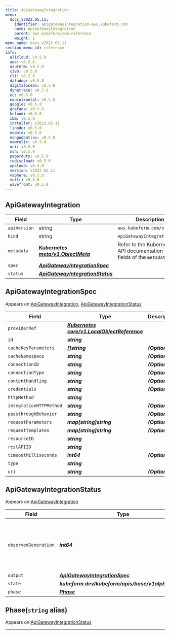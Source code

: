 ```yaml
---
title: ApiGatewayIntegration
menu:
  docs_v2022.05.11:
    identifier: apigatewayintegration-aws.kubeform.com
    name: ApiGatewayIntegration
    parent: aws.kubeform.com-reference
    weight: 1
menu_name: docs_v2022.05.11
section_menu_id: reference
info:
  alicloud: v0.5.0
  aws: v0.5.0
  azurerm: v0.5.0
  civo: v0.5.0
  cli: v0.2.0
  datadog: v0.5.0
  digitalocean: v0.5.0
  dynatrace: v0.5.0
  ec: v0.5.0
  equinixmetal: v0.5.0
  google: v0.5.0
  grafana: v0.5.0
  hcloud: v0.5.0
  ibm: v0.5.0
  installer: v2022.05.11
  linode: v0.5.0
  module: v0.1.0
  mongodbatlas: v0.5.0
  newrelic: v0.5.0
  oci: v0.5.0
  ovh: v0.5.0
  pagerduty: v0.5.0
  rediscloud: v0.5.0
  upcloud: v0.5.0
  version: v2022.05.11
  vsphere: v0.5.0
  vultr: v0.5.0
  wavefront: v0.5.0
---
```


## ApiGatewayIntegration
| Field | Type | Description |
| ------ | ----- | ----------- |
| `apiVersion` | string | `aws.kubeform.com/v1alpha1` |
|    `kind` | string | `ApiGatewayIntegration` |
| `metadata` | ***[Kubernetes meta/v1.ObjectMeta](https://v1-22.docs.kubernetes.io/docs/reference/generated/kubernetes-api/v1.22/#objectmeta-v1-meta)***|Refer to the Kubernetes API documentation for the fields of the `metadata` field.|
| `spec` | ***[ApiGatewayIntegrationSpec](#apigatewayintegrationspec)***||
| `status` | ***[ApiGatewayIntegrationStatus](#apigatewayintegrationstatus)***||
## ApiGatewayIntegrationSpec

Appears on:[ApiGatewayIntegration](#apigatewayintegration), [ApiGatewayIntegrationStatus](#apigatewayintegrationstatus)

| Field | Type | Description |
| ------ | ----- | ----------- |
| `providerRef` | ***[Kubernetes core/v1.LocalObjectReference](https://v1-22.docs.kubernetes.io/docs/reference/generated/kubernetes-api/v1.22/#localobjectreference-v1-core)***||
| `id` | ***string***||
| `cacheKeyParameters` | ***[]string***| ***(Optional)*** |
| `cacheNamespace` | ***string***| ***(Optional)*** |
| `connectionID` | ***string***| ***(Optional)*** |
| `connectionType` | ***string***| ***(Optional)*** |
| `contentHandling` | ***string***| ***(Optional)*** |
| `credentials` | ***string***| ***(Optional)*** |
| `httpMethod` | ***string***||
| `integrationHTTPMethod` | ***string***| ***(Optional)*** |
| `passthroughBehavior` | ***string***| ***(Optional)*** |
| `requestParameters` | ***map[string]string***| ***(Optional)*** |
| `requestTemplates` | ***map[string]string***| ***(Optional)*** |
| `resourceID` | ***string***||
| `restAPIID` | ***string***||
| `timeoutMilliseconds` | ***int64***| ***(Optional)*** |
| `type` | ***string***||
| `uri` | ***string***| ***(Optional)*** |
## ApiGatewayIntegrationStatus

Appears on:[ApiGatewayIntegration](#apigatewayintegration)

| Field | Type | Description |
| ------ | ----- | ----------- |
| `observedGeneration` | ***int64***| ***(Optional)*** Resource generation, which is updated on mutation by the API Server.|
| `output` | ***[ApiGatewayIntegrationSpec](#apigatewayintegrationspec)***| ***(Optional)*** |
| `state` | ***kubeform.dev/kubeform/apis/base/v1alpha1.State***| ***(Optional)*** |
| `phase` | ***[Phase](#phase)***| ***(Optional)*** |
## Phase(`string` alias)

Appears on:[ApiGatewayIntegrationStatus](#apigatewayintegrationstatus)

---
